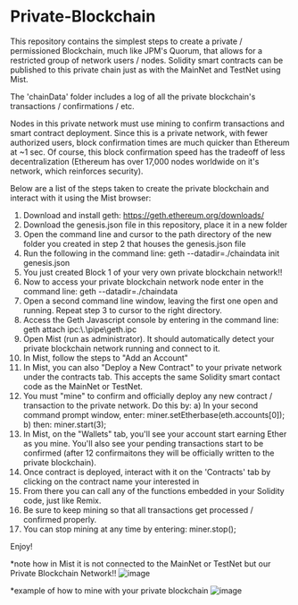 # Private-Blockchain
This repository contains the simplest steps to create a private / permissioned Blockchain, much like JPM's Quorum, that allows for a restricted group of network users / nodes. Solidity smart contracts can be published to this private chain just as with the MainNet and TestNet using Mist.

The 'chainData' folder includes a log of all the private blockchain's transactions / confirmations / etc. 

Nodes in this private network must use mining to confirm transactions and smart contract deployment. Since this is a private network, with fewer authorized users, block confirmation times are much quicker than Ethereum at ~1 sec. Of course, this block confirmation speed has the tradeoff of less decentralization (Ethereum has over 17,000 nodes worldwide on it's network, which reinforces security). 

Below are a list of the steps taken to create the private blockchain and interact with it using the Mist browser: 

1) Download and install geth: https://geth.ethereum.org/downloads/
2) Download the genesis.json file in this repository, place it in a new folder
3) Open the command line and cursor to the path directory of the new folder you created in step 2 that houses the genesis.json file
4) Run the following in the command line: geth --datadir=./chaindata init genesis.json
5) You just created Block 1 of your very own private blockchain network!!
6) Now to access your private blockchain network node enter in the command line: geth --datadir=./chaindata
7) Open a second command line window, leaving the first one open and running. Repeat step 3 to cursor to the right directory.
8) Access the Geth Javascript console by entering in the command line: geth attach ipc:\\.\pipe\geth.ipc
9) Open Mist (run as administrator). It should automatically detect your private blockchain network running and connect to it.
10) In Mist, follow the steps to "Add an Account" 
11) In Mist, you can also "Deploy a New Contract" to your private network under the contracts tab. This accepts the same Solidity smart contact code as the MainNet or TestNet. 
12) You must "mine" to confirm and officially deploy any new contract / transaction to the private network. Do this by:
  a) In your second command prompt window, enter: miner.setEtherbase(eth.accounts[0]);
  b) then: miner.start(3);
13) In Mist, on the "Wallets" tab, you'll see your account start earning Ether as you mine. You'll also see your pending transactions start to be confirmed (after 12 confirmaitons they will be officially written to the private blockchain). 
14) Once contract is deployed, interact with it on the 'Contracts' tab by clicking on the contract name your interested in
15) From there you can call any of the functions embedded in your Solidity code, just like Remix. 
16) Be sure to keep mining so that all transactions get processed / confirmed properly.
17) You can stop mining at any time by entering: miner.stop();

Enjoy!

*note how in Mist it is not connected to the MainNet or TestNet but our Private Blockchain Network!!
![image](https://user-images.githubusercontent.com/29802069/41245192-5ee7bd52-6d75-11e8-99e5-ba79ee0f0852.png)

*example of how to mine with your private blockchain
![image](https://user-images.githubusercontent.com/29802069/41245236-7888d084-6d75-11e8-8d0d-bfe5de147cbf.png)


